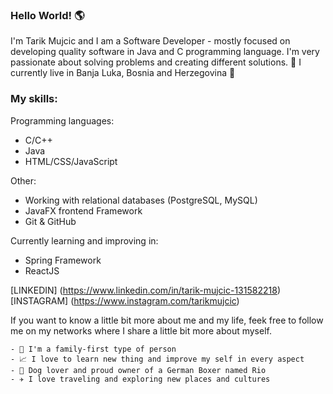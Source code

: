 ### Hello World! :earth_americas:

I'm Tarik Mujcic and I am a Software Developer - mostly focused on developing quality software in Java and C programming language. I'm very passionate about solving problems and creating different solutions. :eyes:      I currently live in Banja Luka, Bosnia and Herzegovina 📍

### My skills: 
Programming languages:
- C/C++
- Java
- HTML/CSS/JavaScript

Other: 
- Working with relational databases (PostgreSQL, MySQL)
- JavaFX frontend Framework
- Git & GitHub

Currently learning and improving in:
- Spring Framework
- ReactJS 

[LINKEDIN] (https://www.linkedin.com/in/tarik-mujcic-131582218) [INSTAGRAM] (https://www.instagram.com/tarikmujcic)

If you want to know a little bit more about me and my life, feek free to follow me on my networks where I share a little bit more about myself.

    - 🏡 I'm a family-first type of person
    - 📈 I love to learn new thing and improve my self in every aspect
    - 🐶 Dog lover and proud owner of a German Boxer named Rio
    - ✈️ I love traveling and exploring new places and cultures

<!--
**MujcicTarik/MujcicTarik** is a ✨ _special_ ✨ repository because its `README.md` (this file) appears on your GitHub profile.

Here are some ideas to get you started:

- 🔭 I’m currently working on ...
- 🌱 I’m currently learning ...
- 👯 I’m looking to collaborate on ...
- 🤔 I’m looking for help with ...
- 💬 Ask me about ...
- 📫 How to reach me: ...
- 😄 Pronouns: ...
- ⚡ Fun fact: ...
-->
